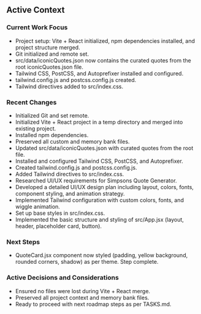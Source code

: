 ## Active Context

### Current Work Focus
- Project setup: Vite + React initialized, npm dependencies installed, and project structure merged.
- Git initialized and remote set.
- src/data/iconicQuotes.json now contains the curated quotes from the root iconicQuotes.json file.
- Tailwind CSS, PostCSS, and Autoprefixer installed and configured.
- tailwind.config.js and postcss.config.js created.
- Tailwind directives added to src/index.css.

### Recent Changes
- Initialized Git and set remote.
- Initialized Vite + React project in a temp directory and merged into existing project.
- Installed npm dependencies.
- Preserved all custom and memory bank files.
- Updated src/data/iconicQuotes.json with curated quotes from the root file.
- Installed and configured Tailwind CSS, PostCSS, and Autoprefixer.
- Created tailwind.config.js and postcss.config.js.
- Added Tailwind directives to src/index.css.
- Researched UI/UX requirements for Simpsons Quote Generator.
- Developed a detailed UI/UX design plan including layout, colors, fonts, component styling, and animation strategy.
- Implemented Tailwind configuration with custom colors, fonts, and wiggle animation.
- Set up base styles in src/index.css.
- Implemented the basic structure and styling of src/App.jsx (layout, header, placeholder card, button).

### Next Steps
- QuoteCard.jsx component now styled (padding, yellow background, rounded corners, shadow) as per theme. Step complete.

### Active Decisions and Considerations
- Ensured no files were lost during Vite + React merge.
- Preserved all project context and memory bank files.
- Ready to proceed with next roadmap steps as per TASKS.md.
